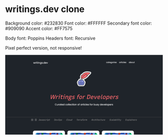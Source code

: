# writings.dev clone

Background color: #232830
Font color: #FFFFFF
Secondary font color: #909090
Accent color: #FF7575

Body font: Poppins
Headers font: Recursive

Pixel perfect version, not responsive!

![Writings dev clone](/previews/writings-dev-clone.png)